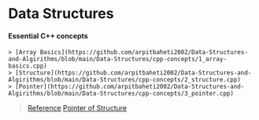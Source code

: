 # Data Structures

#### Essential C++ concepts
	> [Array Basics](https://github.com/arpitbaheti2002/Data-Structures-and-Algirithms/blob/main/Data-Structures/cpp-concepts/1_array-basics.cpp)  
	> [Structure](https://github.com/arpitbaheti2002/Data-Structures-and-Algirithms/blob/main/Data-Structures/cpp-concepts/2_structure.cpp)  
	> [Pointer](https://github.com/arpitbaheti2002/Data-Structures-and-Algirithms/blob/main/Data-Structures/cpp-concepts/3_pointer.cpp) 
  > [Reference](https://github.com/arpitbaheti2002/Data-Structures-and-Algirithms/blob/main/Data-Structures/cpp-concepts/4_reference.cpp) 
  > [Pointer of Structure](https://github.com/arpitbaheti2002/Data-Structures-and-Algirithms/blob/main/Data-Structures/cpp-concepts/5_pointer_to_structure.cpp) 